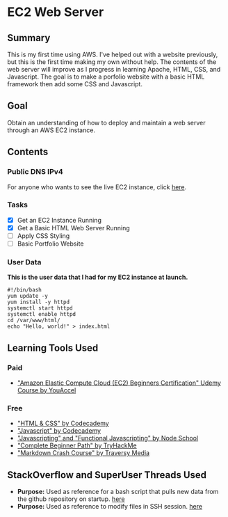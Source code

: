 # EC2 Web Server
## Summary
This is my first time using AWS. I've helped out with a website previously, but this is the first time making my own without help. The contents of the web server will improve as I progress in learning Apache, HTML, CSS, and Javascript. The goal is to make a porfolio website with a basic HTML framework then add some CSS and Javascript.

## Goal
Obtain an understanding of how to deploy and maintain a web server through an AWS EC2 instance.

## Contents

### Public DNS IPv4

For anyone who wants to see the live EC2 instance, click [here](http://ec2-54-149-25-154.us-west-2.compute.amazonaws.com).

### Tasks
* [x] Get an EC2 Instance Running
* [x] Get a Basic HTML Web Server Running
* [ ] Apply CSS Styling
* [ ] Basic Portfolio Website

### User Data
**This is the user data that I had for my EC2 instance at launch.**
```
#!/bin/bash
yum update -y
yum install -y httpd
systemctl start httpd
systemctl enable httpd
cd /var/www/html/
echo "Hello, world!" > index.html
```

## Learning Tools Used
### Paid
* ["Amazon Elastic Compute Cloud (EC2) Beginners Certification" Udemy Course by YouAccel](https://www.udemy.com/share/105nzg3@LMUCniwnz79Iz1TTyOcdvDsecSxWE71Oh-1MaSo5RD51toyK8gsXayz2LP08fpTi/)
### Free
* ["HTML & CSS" by Codecademy](https://www.codecademy.com/catalog/language/html-css)
* ["Javascript" by Codecademy](https://www.codecademy.com/catalog/language/javascript)
* ["Javascripting" and "Functional Javascripting" by Node School](https://nodeschool.io/)
* ["Complete Beginner Path" by TryHackMe](https://tryhackme.com/)
* ["Markdown Crash Course" by Traversy Media](https://www.youtube.com/watch?v=HUBNt18RFbo)

## StackOverflow and SuperUser Threads Used
* **Purpose:** Used as reference for a bash script that pulls new data from the github repository on startup. [here](https://stackoverflow.com/questions/60072643/how-to-automatically-start-execute-and-stop-ec2)
* **Purpose:** Used as reference to modify files in SSH session. [here](https://superuser.com/questions/694450/using-vim-to-force-edit-a-file-when-you-opened-without-permissions)
